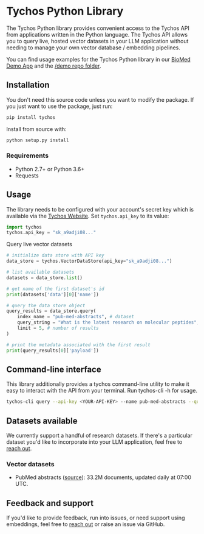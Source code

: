 # Tychos Python Library
The Tychos Python library provides convenient access to the Tychos API from
applications written in the Python language. The Tychos API allows you to query live, hosted vector datasets in your LLM application without needing to manage your own vector database / embedding pipelines.

You can find usage examples for the Tychos Python library in our [BioMed Demo App](https://demo.tychos.ai/) and the [/demo repo folder](https://github.com/tychos-ai/tychos).


## Installation

You don't need this source code unless you want to modify the package. If you just
want to use the package, just run:

```sh
pip install tychos
```

Install from source with:

```sh
python setup.py install
```
### Requirements

-   Python 2.7+ or Python 3.6+
-   Requests

## Usage

The library needs to be configured with your account's secret key which is
available via the [Tychos Website][api-keys]. Set `tychos.api_key` to its
value:

```python
import tychos
tychos.api_key = "sk_a9adji08..."
```

Query live vector datasets
```python
# initialize data store with API key
data_store = tychos.VectorDataStore(api_key="sk_a9adji08...")

# list available datasets
datasets = data_store.list()

# get name of the first dataset's id
print(datasets['data'][0]['name'])

# query the data store object
query_results = data_store.query(
    index_name = "pub-med-abstracts", # dataset
    query_string = "What is the latest research on molecular peptides", # search string
    limit = 5, # number of results
)

# print the metadata associated with the first result
print(query_results[0]['payload'])
```

## Command-line interface
This library additionally provides a tychos command-line utility to make it easy to interact with the API from your terminal. Run tychos-cli -h for usage.

```sh
tychos-cli query --api-key <YOUR-API-KEY> --name pub-med-abstracts --query-string <"Your query string"> --limit 5

```

## Datasets available
We currently support a handful of research datasets. If there's a particular dataset you'd like to incorporate into your LLM application, feel free to [reach out][twitter].

### Vector datasets
-   PubMed abstracts ([source][pub-med]): 33.2M documents, updated daily at 07:00 UTC.



## Feedback and support
If you'd like to provide feedback, run into issues, or need support using embeddings, feel free to [reach out][twitter] or raise an issue via GitHub.


[api-keys]: https://tychos.ai/
[twitter]: https://twitter.com/etpuisfume
[pub-med]: https://pubmed.ncbi.nlm.nih.gov/download/
